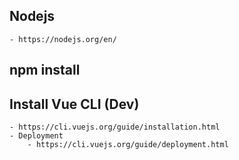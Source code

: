 ## Nodejs
    - https://nodejs.org/en/
    
## npm install
    
## Install Vue CLI (Dev)
    - https://cli.vuejs.org/guide/installation.html
    - Deployment
        - https://cli.vuejs.org/guide/deployment.html
